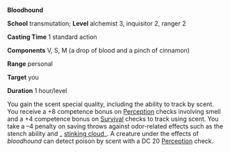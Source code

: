  **Bloodhound**

**School** transmutation; **Level** alchemist 3, inquisitor 2, ranger 2

**Casting Time** 1 standard action

**Components** V, S, M (a drop of blood and a pinch of cinnamon)

**Range** personal

**Target** you

**Duration** 1 hour/level

You gain the scent special quality, including the ability to track by scent. You receive a +8 competence bonus on [Perception](../../skills/perception.html#_perception) checks involving smell and a +4 competence bonus on [Survival](../../skills/survival.html#_survival) checks to track using scent. You take a –4 penalty on saving throws against odor-related effects such as the stench ability and _ [stinking cloud](../../spells/stinkingCloud.html#_stinking-cloud)_. A creature under the effects of _bloodhound_ can detect poison by scent with a DC 20 [Perception](../../skills/perception.html#_perception) check.

